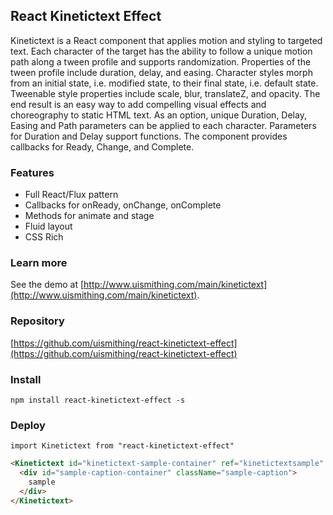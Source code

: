 ## React Kinetictext Effect

Kinetictext is a React component that applies motion and styling to targeted text. Each character of the target has the ability to follow a unique motion path along a tween profile and supports randomization. Properties of the tween profile include duration, delay, and easing. Character styles morph from an initial state, i.e. modified state, to their final state, i.e. default state. Tweenable style properties include scale, blur, translateZ, and opacity. The end result is an easy way to add compelling visual effects and choreography to static HTML text. As an option, unique Duration, Delay, Easing and Path parameters can be applied to each character. Parameters for Duration and Delay support functions. The component provides callbacks for Ready, Change, and Complete.

### Features
  * Full React/Flux pattern
  * Callbacks for onReady, onChange, onComplete
  * Methods for animate and stage
  * Fluid layout
  * CSS Rich

### Learn more
See the demo at [http://www.uismithing.com/main/kinetictext](http://www.uismithing.com/main/kinetictext).

### Repository
[https://github.com/uismithing/react-kinetictext-effect](https://github.com/uismithing/react-kinetictext-effect)

### Install
`npm install react-kinetictext-effect -s`

### Deploy
`import Kinetictext from "react-kinetictext-effect"`
```html
<Kinetictext id="kinetictext-sample-container" ref="kinetictextsample" {...kinetictextSampleProfile}>
  <div id="sample-caption-container" className="sample-caption">
    sample
  </div>
</Kinetictext>
```